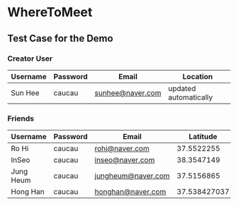 # WhereToMeet

## Test Case for the Demo

### Creator User

| Username     | Password | Email                 | Location             |
|--------------|----------|-----------------------| ---------------------|
| Sun Hee      |  caucau  |   sunhee@naver.com    | updated automatically|

### Friends

| Username     | Password | Email                | Latitude    | Longitude      |
|--------------|----------|----------------------|-------------|----------------|
| Ro Hi        |  caucau  |   rohi@naver.com     | 37.5522255  | 126.9233862    |
| InSeo        |  caucau  |   inseo@naver.com    | 38.3547149  | 125.4809314    |
| Jung Heum    |  caucau  |   jungheum@naver.com | 37.5156865  | 126.9960697    |
| Hong Han     |  caucau  |   honghan@naver.com  | 37.538427037| 126.9654440126 |

